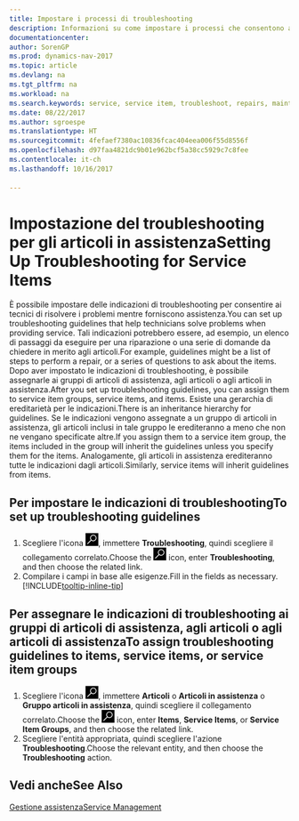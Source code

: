 ```yaml
---
title: Impostare i processi di troubleshooting
description: Informazioni su come impostare i processi che consentono ai rappresentanti dell'assistenza di identificare e risolvere i problemi con gli articoli in assistenza.
documentationcenter: 
author: SorenGP
ms.prod: dynamics-nav-2017
ms.topic: article
ms.devlang: na
ms.tgt_pltfrm: na
ms.workload: na
ms.search.keywords: service, service item, troubleshoot, repairs, maintenance
ms.date: 08/22/2017
ms.author: sgroespe
ms.translationtype: HT
ms.sourcegitcommit: 4fefaef7380ac10836fcac404eea006f55d8556f
ms.openlocfilehash: d97faa4821dc9b01e962bcf5a38cc5929c7c8fee
ms.contentlocale: it-ch
ms.lasthandoff: 10/16/2017

---
```


# <a name="setting-up-troubleshooting-for-service-items"></a><span data-ttu-id="ec54e-103">Impostazione del troubleshooting per gli articoli in assistenza</span><span class="sxs-lookup"><span data-stu-id="ec54e-103">Setting Up Troubleshooting for Service Items</span></span>
<span data-ttu-id="ec54e-104">È possibile impostare delle indicazioni di troubleshooting per consentire ai tecnici di risolvere i problemi mentre forniscono assistenza.</span><span class="sxs-lookup"><span data-stu-id="ec54e-104">You can set up troubleshooting guidelines that help technicians solve problems when providing service.</span></span> <span data-ttu-id="ec54e-105">Tali indicazioni potrebbero essere, ad esempio, un elenco di passaggi da eseguire per una riparazione o una serie di domande da chiedere in merito agli articoli.</span><span class="sxs-lookup"><span data-stu-id="ec54e-105">For example, guidelines might be a list of steps to perform a repair, or a series of questions to ask about the items.</span></span> <span data-ttu-id="ec54e-106">Dopo aver impostato le indicazioni di troubleshooting, è possibile assegnarle ai gruppi di articoli di assistenza, agli articoli o agli articoli in assistenza.</span><span class="sxs-lookup"><span data-stu-id="ec54e-106">After you set up troubleshooting guidelines, you can assign them to service item groups, service items, and items.</span></span> <span data-ttu-id="ec54e-107">Esiste una gerarchia di ereditarietà per le indicazioni.</span><span class="sxs-lookup"><span data-stu-id="ec54e-107">There is an inheritance hierarchy for guidelines.</span></span> <span data-ttu-id="ec54e-108">Se le indicazioni vengono assegnate a un gruppo di articoli in assistenza, gli articoli inclusi in tale gruppo le erediteranno a meno che non ne vengano specificate altre.</span><span class="sxs-lookup"><span data-stu-id="ec54e-108">If you assign them to a service item group, the items included in the group will inherit the guidelines unless you specify them for the items.</span></span> <span data-ttu-id="ec54e-109">Analogamente, gli articoli in assistenza erediteranno tutte le indicazioni dagli articoli.</span><span class="sxs-lookup"><span data-stu-id="ec54e-109">Similarly, service items will inherit guidelines from items.</span></span>  

## <a name="to-set-up-troubleshooting-guidelines"></a><span data-ttu-id="ec54e-110">Per impostare le indicazioni di troubleshooting</span><span class="sxs-lookup"><span data-stu-id="ec54e-110">To set up troubleshooting guidelines</span></span>
1. <span data-ttu-id="ec54e-111">Scegliere l'icona ![Cerca pagina o report](media/ui-search/search_small.png "icona Cerca pagina o report"), immettere **Troubleshooting**, quindi scegliere il collegamento correlato.</span><span class="sxs-lookup"><span data-stu-id="ec54e-111">Choose the ![Search for Page or Report](media/ui-search/search_small.png "Search for Page or Report icon") icon, enter **Troubleshooting**, and then choose the related link.</span></span>  
2. <span data-ttu-id="ec54e-112">Compilare i campi in base alle esigenze.</span><span class="sxs-lookup"><span data-stu-id="ec54e-112">Fill in the fields as necessary.</span></span> [!INCLUDE[tooltip-inline-tip](includes/tooltip-inline-tip_md.md)]  

## <a name="to-assign-troubleshooting-guidelines-to-items-service-items-or-service-item-groups"></a><span data-ttu-id="ec54e-113">Per assegnare le indicazioni di troubleshooting ai gruppi di articoli di assistenza, agli articoli o agli articoli di assistenza</span><span class="sxs-lookup"><span data-stu-id="ec54e-113">To assign troubleshooting guidelines to items, service items, or service item groups</span></span>
1. <span data-ttu-id="ec54e-114">Scegliere l'icona ![Cerca pagina o report](media/ui-search/search_small.png "icona Cerca pagina o report"), immettere **Articoli** o **Articoli in assistenza** o **Gruppo articoli in assistenza**, quindi scegliere il collegamento correlato.</span><span class="sxs-lookup"><span data-stu-id="ec54e-114">Choose the ![Search for Page or Report](media/ui-search/search_small.png "Search for Page or Report icon") icon, enter **Items**, **Service Items**, or **Service Item Groups**, and then choose the related link.</span></span>  
2. <span data-ttu-id="ec54e-115">Scegliere l'entità appropriata, quindi scegliere l'azione **Troubleshooting**.</span><span class="sxs-lookup"><span data-stu-id="ec54e-115">Choose the relevant entity, and then choose the **Troubleshooting** action.</span></span>  

## <a name="see-also"></a><span data-ttu-id="ec54e-116">Vedi anche</span><span class="sxs-lookup"><span data-stu-id="ec54e-116">See Also</span></span>
[<span data-ttu-id="ec54e-117">Gestione assistenza</span><span class="sxs-lookup"><span data-stu-id="ec54e-117">Service Management</span></span>](service-service.md)
